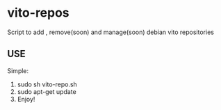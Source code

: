vito-repos
==========

Script to add , remove(soon) and manage(soon) debian vito repositories

USE
---

Simple: 
1) sudo sh vito-repo.sh
2) sudo apt-get update
3) Enjoy!